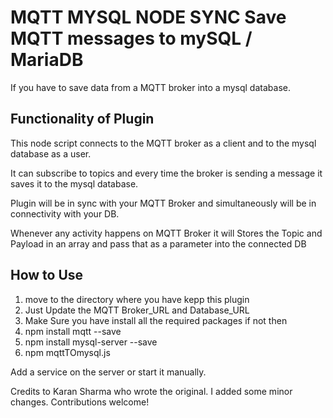 # MQTT MYSQL NODE SYNC Save MQTT messages to mySQL / MariaDB

If you have to save data from a MQTT broker into a mysql database.


## Functionality of Plugin

This node script connects to the MQTT broker as a client and to the mysql database as a user. 

It can subscribe to topics and every time the broker is sending a message it saves it to the mysql database.

Plugin will be in sync with your MQTT Broker and simultaneously will be in connectivity with your DB.

Whenever any activity happens on MQTT Broker it will Stores the Topic and Payload in an array and pass that as a parameter into the connected DB



## How to Use

1. move to the directory where you have kepp this plugin
2. Just Update the MQTT Broker_URL and Database_URL
3. Make Sure you have install all the required packages if not then 
4. npm install mqtt --save
5. npm install mysql-server --save
6. npm mqttTOmysql.js

Add a service on the server or start it manually.

Credits to Karan Sharma who wrote the original. I added some minor changes. Contributions welcome!
